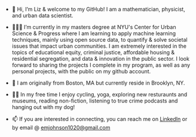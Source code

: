 - 👋 Hi, I’m Liz & welcome to my GitHub! I am a mathematician, physicist, and urban data scientist.

- 👩🏻‍🎓 I’m currently in my masters degree at NYU's Center for Urban Science & Progress where I am learning to apply machine learning techniques, mainly using open source data, to quantify & solve societal issues that impact urban communities. I am extremely interested in the topics of educational equity, criminal justice, affordable housing & residential segregation, and data & innovation in the public sector. I look forward to sharing the projects I complete in my program, as well as any personal projects, with the public on my github account. 

- 🏡 I am originally from Boston, MA but currently reside in Brooklyn, NY. 

- 💃🏻 In my free time I enjoy cycling, yoga, exploring new resturaunts and museums, reading non-fiction, listening to true crime podcasts and hanging out with my dog!

- 📫 If you are interested in connecting, you can reach me on [LinkedIn](www.linkedin.com/in/elizabeth-johnson-65835414a) or by email @ emjohnson1020@gmail.com

<!---
emj1020/emj1020 is a ✨ special ✨ repository because its `README.md` (this file) appears on your GitHub profile.
You can click the Preview link to take a look at your changes.
--->
